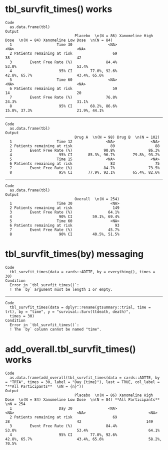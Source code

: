 # tbl_survfit_times() works

    Code
      as.data.frame(tbl)
    Output
                                   Placebo  \n(N = 86) Xanomeline High Dose  \n(N = 84) Xanomeline Low Dose  \n(N = 84)
      1                    Time 30                <NA>                             <NA>                            <NA>
      2 Patients remaining at risk                  69                               38                              42
      3        Event Free Rate (%)               84.4%                            53.0%                           53.4%
      4                     95% CI        77.0%, 92.6%                     42.8%, 65.7%                    43.4%, 65.6%
      5                    Time 60                <NA>                             <NA>                            <NA>
      6 Patients remaining at risk                  59                               14                              20
      7        Event Free Rate (%)               76.8%                            24.3%                           31.1%
      8                     95% CI        68.2%, 86.6%                     15.8%, 37.3%                    21.9%, 44.1%

---

    Code
      as.data.frame(tbl)
    Output
                                   Drug A  \n(N = 98) Drug B  \n(N = 102)
      1                    Time 12               <NA>                <NA>
      2 Patients remaining at risk                 89                  88
      3        Event Free Rate (%)              90.8%               86.3%
      4                     95% CI       85.3%, 96.7%        79.8%, 93.2%
      5                    Time 15               <NA>                <NA>
      6 Patients remaining at risk                 83                  75
      7        Event Free Rate (%)              84.7%               73.5%
      8                     95% CI       77.9%, 92.1%        65.4%, 82.6%

---

    Code
      as.data.frame(tbl)
    Output
                                   Overall  \n(N = 254)
      1                    Time 30                 <NA>
      2 Patients remaining at risk                  149
      3        Event Free Rate (%)                64.1%
      4                     90% CI         59.1%, 69.4%
      5                    Time 60                 <NA>
      6 Patients remaining at risk                   93
      7        Event Free Rate (%)                45.7%
      8                     90% CI         40.5%, 51.5%

# tbl_survfit_times(by) messaging

    Code
      tbl_survfit_times(data = cards::ADTTE, by = everything(), times = 30)
    Condition
      Error in `tbl_survfit_times()`:
      ! The `by` argument must be length 1 or empty.

---

    Code
      tbl_survfit_times(data = dplyr::rename(gtsummary::trial, time = trt), by = "time", y = "survival::Surv(ttdeath, death)",
      times = 30)
    Condition
      Error in `tbl_survfit_times()`:
      ! The `by` column cannot be named "time".

# add_overall.tbl_survfit_times() works

    Code
      as.data.frame(add_overall(tbl_survfit_times(data = cards::ADTTE, by = "TRTA", times = 30, label = "Day {time}"), last = TRUE, col_label = "**All Participants**  \nN = {n}"))
    Output
                                   Placebo  \n(N = 86) Xanomeline High Dose  \n(N = 84) Xanomeline Low Dose  \n(N = 84) **All Participants**  \nN = 254
      1                     Day 30                <NA>                             <NA>                            <NA>                            <NA>
      2 Patients remaining at risk                  69                               38                              42                             149
      3        Event Free Rate (%)               84.4%                            53.0%                           53.4%                           64.1%
      4                     95% CI        77.0%, 92.6%                     42.8%, 65.7%                    43.4%, 65.6%                    58.2%, 70.5%

